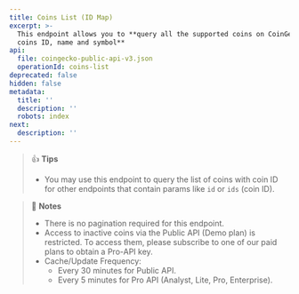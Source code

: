 ```yaml
---
title: Coins List (ID Map)
excerpt: >-
  This endpoint allows you to **query all the supported coins on CoinGecko with
  coins ID, name and symbol**
api:
  file: coingecko-public-api-v3.json
  operationId: coins-list
deprecated: false
hidden: false
metadata:
  title: ''
  description: ''
  robots: index
next:
  description: ''
---
```

> 👍 **Tips**
> 
> - You may use this endpoint to query the list of coins with coin ID for other endpoints that contain params like `id` or `ids` (coin ID).

> 📘 **Notes**
> 
> - There is no pagination required for this endpoint.
> - Access to inactive coins via the Public API (Demo plan) is restricted. To access them, please subscribe to one of our paid plans to obtain a Pro-API key.
> - Cache/Update Frequency: 
>   - Every 30 minutes for Public API.
>   - Every 5 minutes for Pro API (Analyst, Lite, Pro, Enterprise).